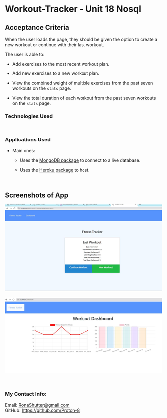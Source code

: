 # Workout-Tracker - Unit 18 Nosql



## Acceptance Criteria

When the user loads the page, they should be given the option to create a new workout or continue with their last workout.

The user is able to:

  * Add exercises to the most recent workout plan.

  * Add new exercises to a new workout plan.

  * View the combined weight of multiple exercises from the past seven workouts on the `stats` page.

  * View the total duration of each workout from the past seven workouts on the `stats` page.


### Technologies Used
<br>

### Applications Used

* Main ones:

    * Uses the [MongoDB package](https://www.mongodb.com/.) to connect to a live database.

    * Uses the [Heroku package](https://dashboard.heroku.com/apps) to host. 

<br>
<h2>Screenshots of App </h2>
</p>
<img src="public\Workout-Start.jpg" alt=" Start screenshot">
<p>

</p>
<img src="public\Workout-Dashboard.jpg" alt=" Dashboard screenshot">
<p>

<br>

### My Contact Info:

Email: RonaShutter@gmail.com<br>
GitHub: https://github.com/Proton-8

